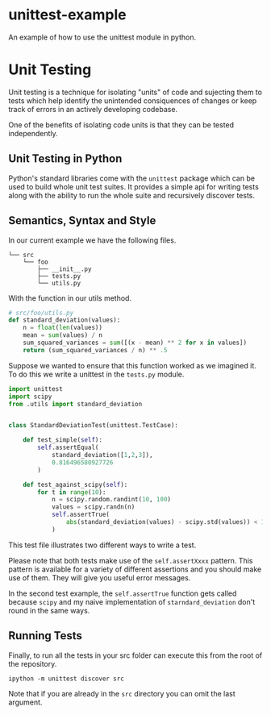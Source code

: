 # unittest-example
An example of how to use the unittest module in python.

Unit Testing
============

Unit testing is a technique for isolating "units" of code and sujecting them to
tests which help identify the unintended consiquences of changes or keep track
of errors in an actively developing codebase.

One of the benefits of isolating code units is that they can be tested
independently.

Unit Testing in Python
----------------------

Python's standard libraries come with the `unittest` package which can be used
to build whole unit test suites.  It provides a simple api for writing tests
along with the ability to run the whole suite and recursively discover tests.

Semantics, Syntax and Style
---------------------------

In our current example we have the following files.

```
└── src
    └── foo
        ├── __init__.py
        ├── tests.py
        └── utils.py
```

With the function in our utils method.
```python
# src/foo/utils.py
def standard_deviation(values):
    n = float(len(values))
    mean = sum(values) / n
    sum_squared_variances = sum([(x - mean) ** 2 for x in values])
    return (sum_squared_variances / n) ** .5
```
Suppose we wanted to ensure that this function worked as we imagined it.  To do
this we write a unittest in the `tests.py` module.

```python
import unittest
import scipy
from .utils import standard_deviation


class StandardDeviationTest(unittest.TestCase):

    def test_simple(self):
        self.assertEqual(
            standard_deviation([1,2,3]),
            0.816496580927726
        )

    def test_against_scipy(self):
        for t in range(10):
            n = scipy.random.randint(10, 100)
            values = scipy.randn(n)
            self.assertTrue(
                abs(standard_deviation(values) - scipy.std(values)) < 10 ** -14
            )
```

This test file illustrates two different ways to write a test.

Please note that both tests make use of the `self.assertXxxx` pattern.
This pattern is available for a variety of different assertions and you should
make use of them.  They will give you useful error messages.

In the second test example, the `self.assertTrue` function gets called because
`scipy` and my naive implementation of `starndard_deviation` don't round in the
same ways.

Running Tests
-------------

Finally, to run all the tests in your src folder can execute this from the root
of the repository.

`ipython -m unittest discover src`

Note that if you are already in the `src` directory you can omit the last
argument.

